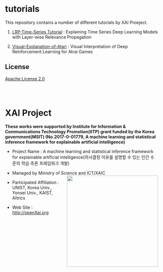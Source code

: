 # tutorials

This repository contains a number of different tutorials by XAI Proeject.

1. [LRP-Time-Series Tutorial](https://github.com/OpenXAIProject/tutorials/tree/master/LRP-Time-Series) : Explaining Time Series Deep Learning Models with Layer-wise Relevance Propagation

2. [Visual-Explanation-of-Atari](https://github.com/OpenXAIProject/tutorials/tree/master/Visual-Explanation-of-Atari) : Visual Interpretation of Deep Reinforcement Learning for Atrai Games


## License
[Apache License 2.0](https://github.com/OpenXAIProject/tutorials/blob/master/LICENSE "Apache")


<br /> 
<br />

# XAI Project 

**These works were supported by Institute for Information & Communications Technology Promotion(IITP) grant funded by the Korea government(MSIT) (No.2017-0-01779, A machine learning and statistical inference framework for explainable artificial intelligence)**

+ Project Name : A machine learning and statistical inference framework for explainable artificial intelligence(의사결정 이유를 설명할 수 있는 인간 수준의 학습·추론 프레임워크 개발)

+ Managed by Ministry of Science and ICT/XAIC <img align="right" src="http://xai.unist.ac.kr/static/img/logos/XAIC_logo.png" width=300px>

+ Participated Affiliation : UNIST, Korea Univ., Yonsei Univ., KAIST, AItrics  

+ Web Site : <http://openXai.org>

